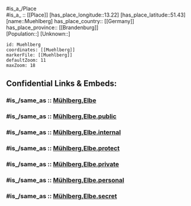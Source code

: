﻿---
confidential: public
isDeleted: false
location:
- 51.43
- 13.22
mapmarker: city
mapzoom:
- 7
- 12
SpocWebEntityId: 32650
tags:
- geo/City
type: City
---

#is_a_/Place  
#is_a_ :: [[Place]] 
[has_place_longitude::13.22] 
[has_place_latitude::51.43] 
[name::Muehlberg] 
has_place_country:: [[Germany]]  
has_place_province:: [[Brandenburg]]  
[Population::] 
[Unknown::] 


```leaflet
id: Muehlberg
coordinates: [[Muehlberg]] 
markerFile: [[Muehlberg]] 
defaultZoom: 11 
maxZoom: 18
```


## Confidential Links & Embeds: 

### #is_/same_as :: [Mühlberg,Elbe](/_Standards/Earth/Continent/Europe/Europe~Central/Germany/Germany~East/Brandenburg/counties~Brandenburg/Elbe-Elster/cities~Elbe-Elster/Mühlberg,Elbe.md) 

### #is_/same_as :: [Mühlberg,Elbe.public](/_public/Earth/Continent/Europe/Europe~Central/Germany/Germany~East/Brandenburg/counties~Brandenburg/Elbe-Elster/cities~Elbe-Elster/Mühlberg,Elbe.public.md) 

### #is_/same_as :: [Mühlberg,Elbe.internal](/_internal/Earth/Continent/Europe/Europe~Central/Germany/Germany~East/Brandenburg/counties~Brandenburg/Elbe-Elster/cities~Elbe-Elster/Mühlberg,Elbe.internal.md) 

### #is_/same_as :: [Mühlberg,Elbe.protect](/_protect/Earth/Continent/Europe/Europe~Central/Germany/Germany~East/Brandenburg/counties~Brandenburg/Elbe-Elster/cities~Elbe-Elster/Mühlberg,Elbe.protect.md) 

### #is_/same_as :: [Mühlberg,Elbe.private](/_private/Earth/Continent/Europe/Europe~Central/Germany/Germany~East/Brandenburg/counties~Brandenburg/Elbe-Elster/cities~Elbe-Elster/Mühlberg,Elbe.private.md) 

### #is_/same_as :: [Mühlberg,Elbe.personal](/_personal/Earth/Continent/Europe/Europe~Central/Germany/Germany~East/Brandenburg/counties~Brandenburg/Elbe-Elster/cities~Elbe-Elster/Mühlberg,Elbe.personal.md) 

### #is_/same_as :: [Mühlberg,Elbe.secret](/_secret/Earth/Continent/Europe/Europe~Central/Germany/Germany~East/Brandenburg/counties~Brandenburg/Elbe-Elster/cities~Elbe-Elster/Mühlberg,Elbe.secret.md)

